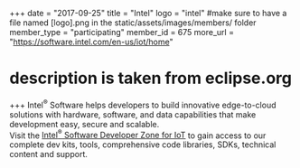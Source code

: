 +++
date = "2017-09-25"
title = "Intel"
logo = "intel" #make sure to have a file named [logo].png in the static/assets/images/members/ folder
member_type = "participating"
member_id = 675
more_url = "https://software.intel.com/en-us/iot/home"
# description is taken from eclipse.org
+++
Intel<sup>®</sup> Software helps developers to build innovative edge-to-cloud solutions with hardware, software, and data capabilities that make development easy, secure and scalable.  
Visit the <a target="_blank" href="https://software.intel.com/en-us/iot">Intel<sup>®</sup> Software Developer Zone for IoT</a> to gain access to our complete dev kits, tools, comprehensive code libraries, SDKs, technical content and support.
